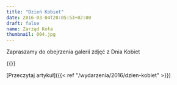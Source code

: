 ```yaml
---
title: "Dzień Kobiet"
date: 2016-03-04T20:05:53+02:00
draft: false
name: Zarząd Koła
thumbnail: 004.jpg
---
```


Zapraszamy do obejrzenia galerii zdjęć z Dnia Kobiet

<!--more-->

{{<gallery>}}

[Przeczytaj artykuł]({{< ref "/wydarzenia/2016/dzien-kobiet" >}})

